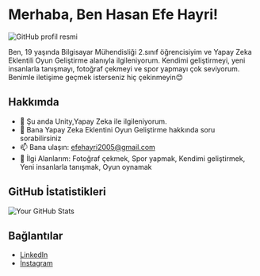 # Merhaba, Ben Hasan Efe Hayri!

![GitHub profil resmi](https://avatars.githubusercontent.com/Hasan-Efe-Hayri)

Ben, 19 yaşında Bilgisayar Mühendisliği 2.sınıf öğrencisiyim ve Yapay Zeka Eklentili Oyun Geliştirme alanıyla ilgileniyorum. Kendimi geliştirmeyi, yeni insanlarla tanışmayı, fotoğraf çekmeyi ve spor yapmayı çok seviyorum. Benimle iletişime geçmek isterseniz hiç çekinmeyin😊

## Hakkımda
- 🌱 Şu anda Unity,Yapay Zeka ile ilgileniyorum.
- 💬 Bana Yapay Zeka Eklentini Oyun Geliştirme hakkında soru sorabilirsiniz
- 📫 Bana ulaşın: efehayri2005@gmail.com
- 📝 İlgi Alanlarım: Fotoğraf çekmek, Spor yapmak, Kendimi geliştirmek, Yeni insanlarla tanışmak, Oyun oynamak

## GitHub İstatistikleri
![Your GitHub Stats](https://github-readme-stats.vercel.app/api?Hasan-Efe-Hayri=Hasan-Efe-Hayri&show_icons=true)

## Bağlantılar
- [LinkedIn](www.linkedin.com/in/efe-hayri-9555b52a6)
- [İnstagram](https://www.instagram.com/efe.hayri.100/profilecard/?igsh=MXc5Y3NmMjVlbm10eg==)
